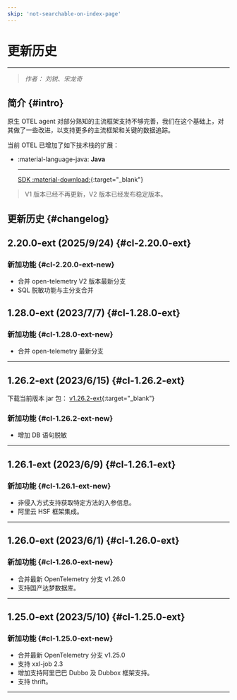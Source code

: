 ```yaml
---
skip: 'not-searchable-on-index-page'
---
```


# 更新历史

---

> *作者： 刘锐、宋龙奇*

## 简介 {#intro}

原生 OTEL agent 对部分熟知的主流框架支持不够完善，我们在这个基础上，对其做了一些改进，以支持更多的主流框架和关键的数据追踪。

当前 OTEL 已增加了如下技术栈的扩展：

<!-- markdownlint-disable MD046 MD030 -->
<div class="grid cards" markdown>

-   :material-language-java: **Java**

    ---

    [SDK :material-download:](https://static.<<<custom_key.brand_main_domain>>>/dd-image/opentelemetry-javaagent.jar){:target="_blank"}

</div>
<!-- markdownlint-enable -->

> V1 版本已经不再更新，V2 版本已经发布稳定版本。

## 更新历史 {#changelog}

<!--

更新历史可以参考 DataKit 的基本范式：

## 1.2.3(2022/12/12) {#cl-1.2.3}
本次发布主要有如下更新：

### 新加功能 {#cl-1.2.3-new}
### 问题修复 {#cl-1.2.3-fix}
### 功能优化 {#cl-1.2.3-opt}
### 兼容调整 {#cl-1.2.3-brk}

--->

## 2.20.0-ext (2025/9/24) {#cl-2.20.0-ext}

### 新加功能 {#cl-2.20.0-ext-new}

- 合并 open-telemetry V2 版本最新分支
- SQL 脱敏功能与主分支合并


## 1.28.0-ext (2023/7/7) {#cl-1.28.0-ext}

### 新加功能 {#cl-1.28.0-ext-new}

- 合并 open-telemetry 最新分支

---

## 1.26.2-ext (2023/6/15) {#cl-1.26.2-ext}
下载当前版本 jar 包： [v1.26.2-ext](https://static.<<<custom_key.brand_main_domain>>>/dd-image/opentelemetry-javaagent-1.26.2-ext.jar){:target="_blank"}

### 新加功能 {#cl-1.26.2-ext-new}

- 增加 DB 语句脱敏

---

## 1.26.1-ext (2023/6/9) {#cl-1.26.1-ext}

### 新加功能 {#cl-1.26.1-ext-new}

- 非侵入方式支持获取特定方法的入参信息。
- 阿里云 HSF 框架集成。

---

## 1.26.0-ext (2023/6/1) {#cl-1.26.0-ext}

### 新加功能 {#cl-1.26.0-ext-new}

- 合并最新 OpenTelemetry 分支 v1.26.0
- 支持国产达梦数据库。

---

## 1.25.0-ext (2023/5/10) {#cl-1.25.0-ext}

### 新加功能 {#cl-1.25.0-ext-new}

- 合并最新 OpenTelemetry 分支 v1.25.0
- 支持 xxl-job 2.3
- 增加支持阿里巴巴 Dubbo 及 Dubbox 框架支持。
- 支持 thrift。

---
